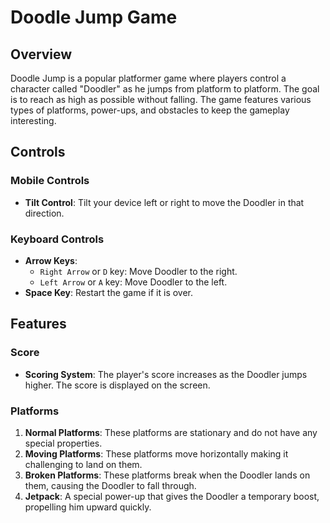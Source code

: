 # Doodle Jump Game

## Overview
Doodle Jump is a popular platformer game where players control a character called "Doodler" as he jumps from platform to platform. The goal is to reach as high as possible without falling. The game features various types of platforms, power-ups, and obstacles to keep the gameplay interesting.

## Controls

### Mobile Controls
- **Tilt Control**: Tilt your device left or right to move the Doodler in that direction.

### Keyboard Controls
- **Arrow Keys**: 
  - `Right Arrow` or `D` key: Move Doodler to the right.
  - `Left Arrow` or `A` key: Move Doodler to the left.
- **Space Key**: Restart the game if it is over.

## Features

### Score
- **Scoring System**: The player's score increases as the Doodler jumps higher. The score is displayed on the screen.

### Platforms
1. **Normal Platforms**: These platforms are stationary and do not have any special properties.
2. **Moving Platforms**: These platforms move horizontally  making it challenging to land on them.
3. **Broken Platforms**: These platforms break when the Doodler lands on them, causing the Doodler to fall through.
4. **Jetpack**: A special power-up that gives the Doodler a temporary boost, propelling him upward quickly.
